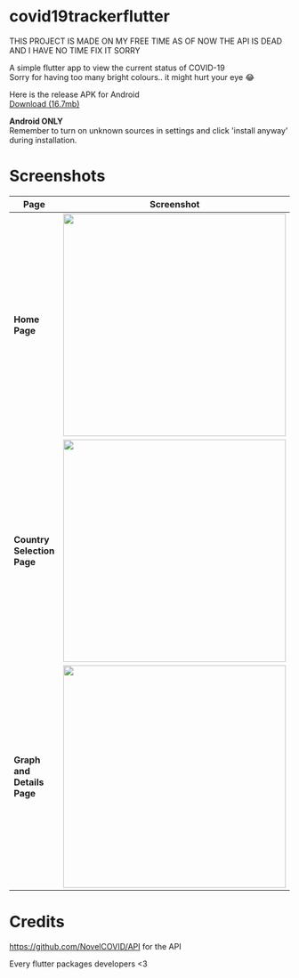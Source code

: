 # covid19trackerflutter

THIS PROJECT IS MADE ON MY FREE TIME
AS OF NOW THE API IS DEAD AND I HAVE NO TIME FIX IT SORRY 

A simple flutter app to view the current status of COVID-19<br/>
Sorry for having too many bright colours.. it might hurt your eye &#128514;

Here is the release APK for Android<br/>
<a href="https://github.com/vicevirus/covid19trackerflutter/raw/master/app-release.apk">Download (16.7mb)</a><br/>

<b>Android ONLY</b><br/>
Remember to turn on unknown sources in settings and click 'install anyway' during installation.



# Screenshots
| Page | Screenshot |
| ------------- | ------------- |
| <b>Home Page</b>  | <img src="https://raw.githubusercontent.com/vicevirus/covid19trackerflutter/master/ss1.jpg" width="400">  |
| <b>Country Selection Page</b>  | <img src="https://raw.githubusercontent.com/vicevirus/covid19trackerflutter/master/ss2.jpg" width="400">
| <b>Graph and Details Page</b>  | <img src="https://raw.githubusercontent.com/vicevirus/covid19trackerflutter/master/ss3.jpg" width="400">|

# Credits
https://github.com/NovelCOVID/API for the API <br/>

Every flutter packages developers <3

